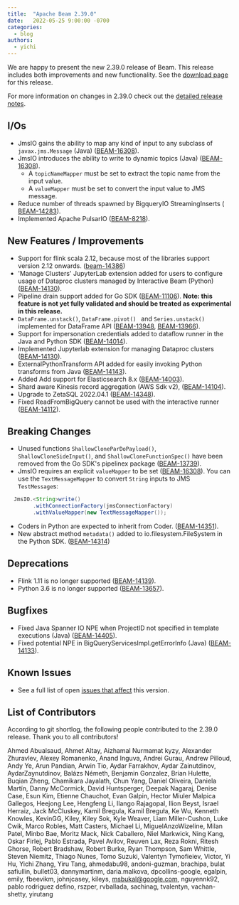 ```yaml
---
title:  "Apache Beam 2.39.0"
date:   2022-05-25 9:00:00 -0700
categories:
  - blog
authors:
  - yichi
---
```


<!--
Licensed under the Apache License, Version 2.0 (the "License");
you may not use this file except in compliance with the License.
You may obtain a copy of the License at
http://www.apache.org/licenses/LICENSE-2.0
Unless required by applicable law or agreed to in writing, software
distributed under the License is distributed on an "AS IS" BASIS,
WITHOUT WARRANTIES OR CONDITIONS OF ANY KIND, either express or implied.
See the License for the specific language governing permissions and
limitations under the License.
-->

We are happy to present the new 2.39.0 release of Beam.
This release includes both improvements and new functionality.
See the [download page](/get-started/downloads/#2390-2022-05-25) for this
release.

<!--more-->

For more information on changes in 2.39.0 check out the [detailed release notes](https://issues.apache.org/jira/secure/ConfigureReleaseNote.jspa?projectId=12319527&version=12351170).

## I/Os

* JmsIO gains the ability to map any kind of input to any subclass of `javax.jms.Message` (Java) ([BEAM-16308](https://issues.apache.org/jira/browse/BEAM-16308)).
* JmsIO introduces the ability to write to dynamic topics (Java) ([BEAM-16308](https://issues.apache.org/jira/browse/BEAM-16308)).
  * A `topicNameMapper` must be set to extract the topic name from the input value.
  * A `valueMapper` must be set to convert the input value to JMS message.
* Reduce number of threads spawned by BigqueryIO StreamingInserts (
  [BEAM-14283](https://issues.apache.org/jira/browse/BEAM-14283)).
* Implemented Apache PulsarIO ([BEAM-8218](https://issues.apache.org/jira/browse/BEAM-8218)).


## New Features / Improvements

* Support for flink scala 2.12, because most of the libraries support version 2.12 onwards. ([beam-14386](https://issues.apache.org/jira/browse/BEAM-14386))
* 'Manage Clusters' JupyterLab extension added for users to configure usage of Dataproc clusters managed by Interactive Beam (Python) ([BEAM-14130](https://issues.apache.org/jira/browse/BEAM-14130)).
* Pipeline drain support added for Go SDK ([BEAM-11106](https://issues.apache.org/jira/browse/BEAM-11106)). **Note: this feature is not yet fully validated and should be treated as experimental in this release.**
* `DataFrame.unstack()`, `DataFrame.pivot() ` and  `Series.unstack()`
  implemented for DataFrame API ([BEAM-13948](https://issues.apache.org/jira/browse/BEAM-13948), [BEAM-13966](https://issues.apache.org/jira/browse/BEAM-13966)).
* Support for impersonation credentials added to dataflow runner in the Java and Python SDK ([BEAM-14014](https://issues.apache.org/jira/browse/BEAM-14014)).
* Implemented Jupyterlab extension for managing Dataproc clusters ([BEAM-14130](https://issues.apache.org/jira/browse/BEAM-14130)).
* ExternalPythonTransform API added for easily invoking Python transforms from
  Java ([BEAM-14143](https://issues.apache.org/jira/browse/BEAM-14143)).
* Added Add support for Elasticsearch 8.x ([BEAM-14003](https://issues.apache.org/jira/browse/BEAM-14003)).
* Shard aware Kinesis record aggregation (AWS Sdk v2), ([BEAM-14104](https://issues.apache.org/jira/browse/BEAM-14104)).
* Upgrade to ZetaSQL 2022.04.1 ([BEAM-14348](https://issues.apache.org/jira/browse/BEAM-14348)).
* Fixed ReadFromBigQuery cannot be used with the interactive runner ([BEAM-14112](https://issues.apache.org/jira/browse/BEAM-14112)).


## Breaking Changes

* Unused functions `ShallowCloneParDoPayload()`, `ShallowCloneSideInput()`, and `ShallowCloneFunctionSpec()` have been removed from the Go SDK's pipelinex package ([BEAM-13739](https://issues.apache.org/jira/browse/BEAM-13739)).
* JmsIO requires an explicit `valueMapper` to be set ([BEAM-16308](https://issues.apache.org/jira/browse/BEAM-16308)). You can use the `TextMessageMapper` to convert `String` inputs to JMS `TestMessage`s:
```java
  JmsIO.<String>write()
        .withConnectionFactory(jmsConnectionFactory)
        .withValueMapper(new TextMessageMapper());
```
* Coders in Python are expected to inherit from Coder. ([BEAM-14351](https://issues.apache.org/jira/browse/BEAM-14351)).
* New abstract method `metadata()` added to io.filesystem.FileSystem in the
  Python SDK. ([BEAM-14314](https://issues.apache.org/jira/browse/BEAM-14314))

## Deprecations

* Flink 1.11 is no longer supported ([BEAM-14139](https://issues.apache.org/jira/browse/BEAM-14139)).
* Python 3.6 is no longer supported ([BEAM-13657](https://issues.apache.org/jira/browse/BEAM-13657)).

## Bugfixes

* Fixed Java Spanner IO NPE when ProjectID not specified in template executions (Java) ([BEAM-14405](https://issues.apache.org/jira/browse/BEAM-14405)).
* Fixed potential NPE in BigQueryServicesImpl.getErrorInfo (Java) ([BEAM-14133](https://issues.apache.org/jira/browse/BEAM-14133)).


## Known Issues
* See a full list of open [issues that affect](https://issues.apache.org/jira/browse/BEAM-14412?jql=project%20%3D%20BEAM%20AND%20affectedVersion%20%3D%202.39.0%20ORDER%20BY%20priority%20DESC%2C%20updated%20DESC) this version.

## List of Contributors

According to git shortlog, the following people contributed to the 2.39.0 release. Thank you to all contributors!

Ahmed Abualsaud,
Ahmet Altay,
Aizhamal Nurmamat kyzy,
Alexander Zhuravlev,
Alexey Romanenko,
Anand Inguva,
Andrei Gurau,
Andrew Pilloud,
Andy Ye,
Arun Pandian,
Arwin Tio,
Aydar Farrakhov,
Aydar Zainutdinov,
AydarZaynutdinov,
Balázs Németh,
Benjamin Gonzalez,
Brian Hulette,
Buqian Zheng,
Chamikara Jayalath,
Chun Yang,
Daniel Oliveira,
Daniela Martín,
Danny McCormick,
David Huntsperger,
Deepak Nagaraj,
Denise Case,
Esun Kim,
Etienne Chauchot,
Evan Galpin,
Hector Miuler Malpica Gallegos,
Heejong Lee,
Hengfeng Li,
Ilango Rajagopal,
Ilion Beyst,
Israel Herraiz,
Jack McCluskey,
Kamil Bregula,
Kamil Breguła,
Ke Wu,
Kenneth Knowles,
KevinGG,
Kiley,
Kiley Sok,
Kyle Weaver,
Liam Miller-Cushon,
Luke Cwik,
Marco Robles,
Matt Casters,
Michael Li,
MiguelAnzoWizeline,
Milan Patel,
Minbo Bae,
Moritz Mack,
Nick Caballero,
Niel Markwick,
Ning Kang,
Oskar Firlej,
Pablo Estrada,
Pavel Avilov,
Reuven Lax,
Reza Rokni,
Ritesh Ghorse,
Robert Bradshaw,
Robert Burke,
Ryan Thompson,
Sam Whittle,
Steven Niemitz,
Thiago Nunes,
Tomo Suzuki,
Valentyn Tymofieiev,
Victor,
Yi Hu,
Yichi Zhang,
Yiru Tang,
ahmedabu98,
andoni-guzman,
brachipa,
bulat safiullin,
bullet03,
dannymartinm,
daria.malkova,
dpcollins-google,
egalpin,
emily,
fbeevikm,
johnjcasey,
kileys,
msbukal@google.com,
nguyennk92,
pablo rodriguez defino,
rszper,
rvballada,
sachinag,
tvalentyn,
vachan-shetty,
yirutang
